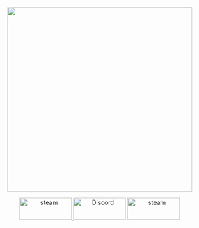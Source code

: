 <div dir="auto" align="center">
<animated-image data-catalyst="" style="vertical-align: middle;"><a target="_blank" rel="noopener noreferrer nofollow" href="https://www.youtube.com/channel/UCC2rXdTt75WLHugcUPqgQzA" data-target="animated-image.originalLink"><img src="https://raw.githubusercontent.com/TheKingOfCampers/TheKingOfCampers/main/TheKingOfCampers.gif" style="max-width: 100%; display: inline-block;" data-target="animated-image.originalImage" height="425" align="middle"></a>
  
<a href="https://steamcommunity.com/id/76456158263966797/" target="_blank" rel="noreferrer"> <img src="https://img.shields.io/badge/steam-%23000000.svg?style=for-the-badge&logo=steam&logoColor=white" alt="steam" width="120" height="50"/> </a> <a href="https://discord.gg/symbiot" rel="nofollow"><img src="https://img.shields.io/badge/Discord-%235865F2.svg?style=for-the-badge&logo=discord&logoColor=white" alt="Discord" data-canonical-src="https://img.shields.io/static/v1?logo=discord&amp;label=&amp;message=Discord&amp;color=36393f&amp;style=flat-square" width="120" height="50"></a> <a href="https://www.youtube.com/channel/UCC2rXdTt75WLHugcUPqgQzA" target="_blank" rel="noreferrer"> <img src="https://img.shields.io/badge/YouTube-%23FF0000.svg?style=for-the-badge&logo=YouTube&logoColor=white" alt="steam" width="120" height="50"/> </a>

<!--
**TheKingOfCampers/TheKingOfCampers** is a ✨ _special_ ✨ repository because its `README.md` (this file) appears on your GitHub profile.

Here are some ideas to get you started:

- 🔭 I’m currently working on ...
- 🌱 I’m currently learning ...
- 👯 I’m lookingd to collaborate on ...
- 🤔 I’m looking for help with ...
- 💬 Ask me about ...
- 📫 How to reach me: ...
- 😄 Pronouns: ...
- ⚡ Fun fact: ...
-->
